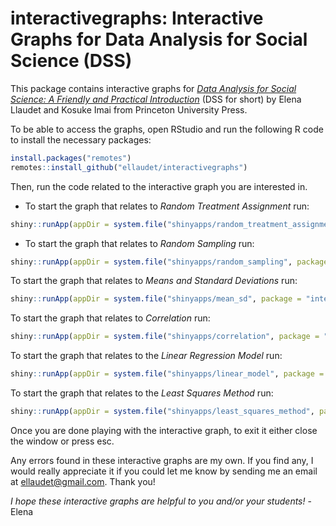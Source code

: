 # interactivegraphs: Interactive Graphs for Data Analysis for Social Science (DSS)

This package contains interactive graphs for [*Data Analysis for Social Science: A Friendly and Practical Introduction*](https://press.princeton.edu/books/paperback/9780691199436/data-analysis-for-social-science) (DSS for short) by Elena Llaudet and Kosuke Imai from Princeton University Press. 

To be able to access the graphs, open RStudio and run the following R code to install the necessary packages:

``` r
install.packages("remotes")
remotes::install_github("ellaudet/interactivegraphs")
```

Then, run the code related to the interactive graph you are interested in.

- To start the graph that relates to *Random Treatment Assignment* run:

``` r
shiny::runApp(appDir = system.file("shinyapps/random_treatment_assignment", package = "interactivegraphs"))
```

- To start the graph that relates to *Random Sampling* run:

``` r
shiny::runApp(appDir = system.file("shinyapps/random_sampling", package = "interactivegraphs"))
```

To start the graph that relates to *Means and Standard Deviations* run:

``` r
shiny::runApp(appDir = system.file("shinyapps/mean_sd", package = "interactivegraphs"))
```

To start the graph that relates to *Correlation* run:

``` r
shiny::runApp(appDir = system.file("shinyapps/correlation", package = "interactivegraphs"))
```

To start the graph that relates to the *Linear Regression Model* run:

``` r
shiny::runApp(appDir = system.file("shinyapps/linear_model", package = "interactivegraphs"))
```

To start the graph that relates to the *Least Squares Method* run:

``` r
shiny::runApp(appDir = system.file("shinyapps/least_squares_method", package = "interactivegraphs"))
```

Once you are done playing with the interactive graph, to exit it either close the window or press esc.

Any errors found in these interactive graphs are my own. If you find any, I would really appreciate it if you could let me know by sending me an email at [ellaudet@gmail.com](ellaudet@gmail.com). Thank you! 

*I hope these interactive graphs are helpful to you and/or your students!* - Elena

